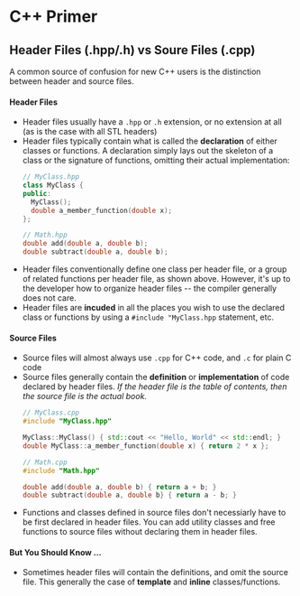 # C++ Primer


## Header Files (.hpp/.h) vs Soure Files (.cpp)

A common source of confusion for new C++ users is the distinction between header and source files. 

#### Header Files

- Header files usually have a `.hpp` or `.h` extension, or no extension at all (as is the case with all STL headers)
- Header files typically contain what is called the **declaration** of either classes or functions. A declaration simply lays out the skeleton of a class or the signature of functions, omitting their actual implementation:
  ```cpp
  // MyClass.hpp
  class MyClass {
  public:
    MyClass();
    double a_member_function(double x);
  };
  ```
  ```cpp
  // Math.hpp
  double add(double a, double b);
  double subtract(double a, double b);
  ```
- Header files conventionally define one class per header file, or a group of related functions per header file, as shown above. However, it's up to the developer how to organize header files -- the compiler generally does not care.
- Header files are **incuded** in all the places you wish to use the declared class or functions by using a `#include "MyClass.hpp` statement, etc.

#### Source Files

- Source files will almost always use `.cpp` for C++ code, and `.c` for plain C code
- Source files generally contain the **definition** or **implementation** of code declared by header files. *If the header file is the table of contents, then the source file is the actual book.*
  ```cpp
  // MyClass.cpp
  #include "MyClass.hpp"
  
  MyClass::MyClass() { std::cout << "Hello, World" << std::endl; }
  double MyClass::a_member_function(double x) { return 2 * x };
  ```
  ```cpp
  // Math.cpp
  #include "Math.hpp"
  
  double add(double a, double b) { return a + b; }
  double subtract(double a, double b} { return a - b; }
  ```
- Functions and classes defined in source files don't necessiarly have to be first declared in header files. You can add utility classes and free functions to source files without declaring them in header files.

#### But You Should Know ...
- Sometimes header files will contain the definitions, and omit the source file. This generally the case of **template** and **inline** classes/functions. 
 
